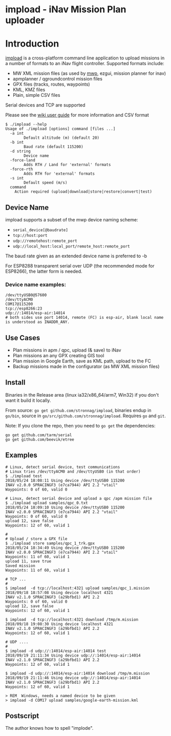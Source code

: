 impload - iNav Mission Plan uploader
====================================

# Introduction

[impload](https://github.com/stronnag/impload) is a cross-platform command line application to upload missions in a number of formats to an iNav flight controller. Supported formats include:

* MW XML mission files (as used by [mwp](https://github.com/stronnag/mwptools), ezgui, mission planner for inav)
* apmplanner / qgroundcontrol mission files
* GPX files (tracks, routes, waypoints)
* KML, KMZ files
* Plain, simple CSV files

Serial devices and TCP are supported

Please see the [wiki user guide](https://github.com/stronnag/impload/wiki/impload-User-Guide) for more information and CSV format

```
$ ./impload --help
Usage of ./impload [options] command [files ...]
  -a int
    	Default altitude (m) (default 20)
  -b int
    	Baud rate (default 115200)
  -d string
    	Device name
  -force-land
    	Adds RTH / Land for 'external' formats
  -force-rth
    	Adds RTH for 'external' formats
  -s int
    	Default speed (m/s)
  command
	Action required (upload|download|store|restore|convert|test)
```

## Device Name

impload supports a subset of the mwp device naming scheme:

* `serial_device[@baudrate]`
* `tcp://host:port`
* `udp://remotehost:remote_port`
* `udp://local_host:local_port/remote_host:remote_port`

The baud rate given as an extended device name is preferred to -b

For ESP8288 transparent serial over UDP (the recommended mode for ESP8266), the latter form is needed.

### Device name examples:

```
/dev/ttyUSB0@57600
/dev/ttyACM0
COM17@115200
tcp://esp8266:23
udp://:14014/esp-air:14014  
# both sides use port 14014, remote (FC) is esp-air, blank local name is understood as INADDR_ANY.
```

## Use Cases

* Plan missions in apm / qpc, upload (& save) to iNav
* Plan missions an any GPX creating GIS tool
* Plan mission in Google Earth, save as KML path, upload to the FC
* Backup missions made in the configurator (as MW XML mission files)

## Install

Binaries in the Release area (linux ia32/x86_64/arm7, Win32) if you don't want it build it locally.

From source: `go get github.com/stronnag/impload`, binaries endup in `go/bin`, source in `go/src/github.com/stronnag/impload`. Requires `go` and `git`.

Note: If you clone the repo, then you need to `go get` the dependencies:

```
go get github.com/tarm/serial
go get github.com/beevik/etree
```

## Examples

```
# Linux, detect serial device, test communications
# Linux tries /dev/ttyACM0 and /dev/ttyUSB0 (in that order)
$ ./impload test
2018/05/24 18:08:11 Using device /dev/ttyUSB0 115200
INAV v2.0.0 SPRACINGF3 (e7ca7944) API 2.2 "vtail"
Waypoints: 0 of 60, valid 0

# Linux, detect serial device and upload a qpc /apm mission file
$ ./impload upload samples/qpc_0.txt
2018/05/24 18:09:10 Using device /dev/ttyUSB0 115200
INAV v2.0.0 SPRACINGF3 (e7ca7944) API 2.2 "vtail"
Waypoints: 0 of 60, valid 0
upload 12, save false
Waypoints: 12 of 60, valid 1

#
# Upload / store a GPX file
$ ./impload store samples/qpc_1_trk.gpx
2018/05/24 18:34:49 Using device /dev/ttyUSB0 115200
INAV v2.0.0 SPRACINGF3 (e7ca7944) API 2.2 "vtail"
Waypoints: 11 of 60, valid 1
upload 11, save true
Saved mission
Waypoints: 11 of 60, valid 1

# TCP ...
#
$ impload  -d tcp://localhost:4321 upload samples/qpc_1.mission
2018/09/18 18:57:08 Using device localhost 4321
INAV v2.1.0 SPRACINGF3 (a29bfbd1) API 2.2
Waypoints: 0 of 60, valid 0
upload 12, save false
Waypoints: 12 of 60, valid 1

$ impload  -d tcp://localhost:4321 download /tmp/m.mission
2018/09/18 19:08:30 Using device localhost 4321
INAV v2.1.0 SPRACINGF3 (a29bfbd1) API 2.2
Waypoints: 12 of 60, valid 1

# UDP ....
#
$ impload -d udp://:14014/esp-air:14014 test
2018/09/19 21:11:34 Using device udp://:14014/esp-air:14014
INAV v2.1.0 SPRACINGF3 (a29bfbd1) API 2.2
Waypoints: 12 of 60, valid 1

$ impload -d udp://:14014/esp-air:14014 download /tmp/m.mission
2018/09/19 21:11:46 Using device udp://:14014/esp-air:14014
INAV v2.1.0 SPRACINGF3 (a29bfbd1) API 2.2
Waypoints: 12 of 60, valid 1

> REM  Windows, needs a named device to be given
> impload -d COM17 upload samples/google-earth-mission.kml
```

## Postscript

The author knows how to spell "implode".
